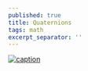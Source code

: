 ```yaml
---
published: true
title: Quaternions
tags: math
excerpt_separator: ''
---
```

[![caption](https://img.youtube.com/vi/d4EgbgTm0Bg/0.jpg)](https://www.youtube.com/watch?v=d4EgbgTm0Bg)
